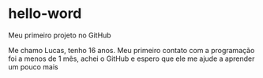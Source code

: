 # hello-word
Meu primeiro projeto no GitHub

Me chamo Lucas, tenho 16 anos.
Meu primeiro contato com a programação foi a menos de 1 mês,
achei o GitHub e espero que ele me ajude a aprender um pouco mais
